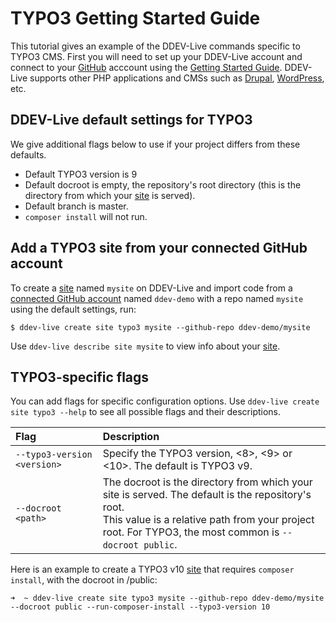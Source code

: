 # TYPO3 Getting Started Guide
This tutorial gives an example of the DDEV-Live commands specific to TYPO3 CMS. First you will need to set up your DDEV-Live account and connect to your [GitHub](https://docs.ddev.com/github/) acccount using the [Getting Started Guide](https://docs.ddev.com/getting-started/). DDEV-Live supports other PHP applications and CMSs such as [Drupal](https://docs.ddev.com/drupal-guide/), [WordPress](https://docs.ddev.com/typo3-guide/), etc.

## DDEV-Live default settings for TYPO3
We give additional flags below to use if your project differs from these defaults.

- Default TYPO3 version is 9
- Default docroot is empty, the repository's root directory (this is the directory from which your [site](sites.md) is served).
- Default branch is master.
- `composer install` will not run.

## Add a TYPO3 site from your connected GitHub account
To create a [site](https://docs.ddev.com/sites/) named `mysite` on DDEV-Live and import code from a [connected GitHub account](https://docs.ddev.com/github/) named `ddev-demo` with a repo named `mysite` using the default settings, run:

```
$ ddev-live create site typo3 mysite --github-repo ddev-demo/mysite
```

Use `ddev-live describe site mysite` to view info about your [site](https://docs.ddev.com/sites/).

## TYPO3-specific flags
You can add flags for specific configuration options. Use `ddev-live create site typo3 --help` to see all possible flags and their descriptions.

| Flag | Description |
| :---- | :----------- |
| `--typo3-version <version>` |Specify the TYPO3 version, <8>, <9> or <10>. The default is TYPO3 v9. |
| `--docroot <path>` |The docroot is the directory from which your site is served. The default is the repository's root. <br> This value is a relative path from your project root. For TYPO3, the most common is `--docroot public`. |

Here is an example to create a TYPO3 v10 [site](https://docs.ddev.com/sites/) that requires `composer install`, with the docroot in /public:
```
➜  ~ ddev-live create site typo3 mysite --github-repo ddev-demo/mysite --docroot public --run-composer-install --typo3-version 10
```
